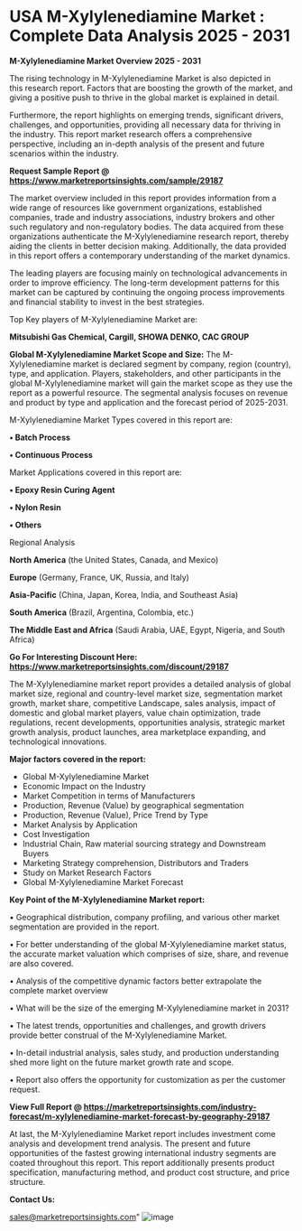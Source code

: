# USA M-Xylylenediamine Market : Complete Data Analysis 2025 - 2031

<Strong> M-Xylylenediamine Market Overview 2025 - 2031</strong>

The rising technology in M-Xylylenediamine Market is also depicted in this research report. Factors that are boosting the growth of the market, and giving a positive push to thrive in the global market is explained in detail.

Furthermore, the report highlights on emerging trends, significant drivers, challenges, and opportunities, providing all necessary data for thriving in the industry. This report market research offers a comprehensive perspective, including an in-depth analysis of the present and future scenarios within the industry.

<strong>Request Sample Report @ <a href=https://www.marketreportsinsights.com/sample/29187>https://www.marketreportsinsights.com/sample/29187</a></strong>

The market overview included in this report provides information from a wide range of resources like government organizations, established companies, trade and industry associations, industry brokers and other such regulatory and non-regulatory bodies. The data acquired from these organizations authenticate the M-Xylylenediamine research report, thereby aiding the clients in better decision making. Additionally, the data provided in this report offers a contemporary understanding of the market dynamics.

The leading players are focusing mainly on technological advancements in order to improve efficiency. The long-term development patterns for this market can be captured by continuing the ongoing process improvements and financial stability to invest in the best strategies.

Top Key players of M-Xylylenediamine Market are:

<strong>Mitsubishi Gas Chemical, Cargill, SHOWA DENKO, CAC GROUP</strong>

<strong><b>Global M-Xylylenediamine Market Scope and Size:</b></strong>
The M-Xylylenediamine market is declared segment by company, region (country), type, and application. Players, stakeholders, and other participants in the global M-Xylylenediamine market will gain the market scope as they use the report as a powerful resource. The segmental analysis focuses on revenue and product by type and application and the forecast period of 2025-2031.

M-Xylylenediamine Market Types covered in this report are:

<strong>• Batch Process

• Continuous Process</strong>

Market Applications covered in this report are:

<strong>• Epoxy Resin Curing Agent

• Nylon Resin

• Others</strong> 

Regional Analysis

<strong>North America</strong> (the United States, Canada, and Mexico)

<strong>Europe</strong> (Germany, France, UK, Russia, and Italy)

<strong>Asia-Pacific</strong> (China, Japan, Korea, India, and Southeast Asia)

<strong>South America</strong> (Brazil, Argentina, Colombia, etc.)

<strong>The Middle East and Africa</strong> (Saudi Arabia, UAE, Egypt, Nigeria, and South Africa)

<strong>Go For Interesting Discount Here: <a href=https://www.marketreportsinsights.com/discount/29187>https://www.marketreportsinsights.com/discount/29187</a></strong>

The M-Xylylenediamine market report provides a detailed analysis of global market size, regional and country-level market size, segmentation market growth, market share, competitive Landscape, sales analysis, impact of domestic and global market players, value chain optimization, trade regulations, recent developments, opportunities analysis, strategic market growth analysis, product launches, area marketplace expanding, and technological innovations.

<strong><b>Major factors covered in the report:</b></strong>
<ul>
  <li>Global M-Xylylenediamine Market </li>
  <li>Economic Impact on the Industry</li>
  <li>Market Competition in terms of Manufacturers</li>
  <li>Production, Revenue (Value) by geographical segmentation</li>
  <li>Production, Revenue (Value), Price Trend by Type</li>
  <li>Market Analysis by Application</li>
  <li>Cost Investigation</li>
  <li>Industrial Chain, Raw material sourcing strategy and Downstream Buyers</li>
  <li>Marketing Strategy comprehension, Distributors and Traders</li>
  <li>Study on Market Research Factors</li>
  <li>Global M-Xylylenediamine Market Forecast</li>
</ul>

<strong><b>Key Point of the M-Xylylenediamine Market report:</b></strong>

• Geographical distribution, company profiling, and various other market segmentation are provided in the report.

• For better understanding of the global M-Xylylenediamine market status, the accurate market valuation which comprises of size, share, and revenue are also covered.

• Analysis of the competitive dynamic factors better extrapolate the complete market overview

• What will be the size of the emerging M-Xylylenediamine market in 2031?

• The latest trends, opportunities and challenges, and growth drivers provide better construal of the M-Xylylenediamine Market.

• In-detail industrial analysis, sales study, and production understanding shed more light on the future market growth rate and scope.

• Report also offers the opportunity for customization as per the customer request.

<strong><b>View Full Report @ <a href=https://marketreportsinsights.com/industry-forecast/m-xylylenediamine-market-forecast-by-geography-29187>https://marketreportsinsights.com/industry-forecast/m-xylylenediamine-market-forecast-by-geography-29187</a></b></strong>


At last, the M-Xylylenediamine Market report includes investment come analysis and development trend analysis. The present and future opportunities of the fastest growing international industry segments are coated throughout this report. This report additionally presents product specification, manufacturing method, and product cost structure, and price structure.

<strong>Contact Us:</strong>

sales@marketreportsinsights.com"
![image](https://github.com/user-attachments/assets/61ba4ecd-5b79-439e-882c-08c0b741232d)
